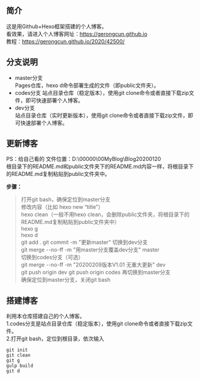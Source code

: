 ## 简介
这是用Github+Hexo框架搭建的个人博客。  
看效果，请进入个人博客网址：https://gerongcun.github.io  
教程：https://gerongcun.github.io/2020/42500/  

## 分支说明
- master分支  
Pages仓库，hexo d命令部署生成的文件（即public文件夹）。  
- codes分支
站点目录仓库（稳定版本），使用git clone命令或者直接下载zip文件，即可快速部署个人博客。  
- dev分支  
站点目录仓库（实时更新版本），使用git clone命令或者直接下载zip文件，即可快速部署个人博客。    

## 更新博客
PS：给自己看的
文件位置：D:\00000\00MyBlog\Blog20200120  
根目录下的README.md和public文件夹下的README.md内容一样，将根目录下的README.md复制粘贴到public文件夹中。  

**步骤：**  
> 打开git bash，确保定位到master分支  
修改内容（比如 hexo new “title”）  
hexo clean（一般不用hexo clean，会删除public文件夹，将根目录下的README.md复制粘贴到public文件夹中）  
hexo g  
hexo d  
git add .
git commit -m "更新master"
切换到dev分支  
git merge --no-ff -m "用master分支覆盖dev分支" master  
切换到codes分支（可选）  
git merge --no-ff -m "20200209版本V1.01 无重大更新" dev  
git push origin dev
git push origin codes
再切换到master分支  
确保定位到master分支，关闭git bash  

## 搭建博客
利用本仓库搭建自己的个人博客。  
1.codes分支是站点目录仓库（稳定版本），使用git clone命令或者直接下载zip文件。  
2.打开git bash，定位到根目录，依次输入
```
git init
git clean
git g
gulp build  
git d
```


